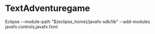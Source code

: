 # TextAdventuregame

Eclipse
--module-path "${eclipse_home}/javafx-sdk/lib"
--add-modules javafx.controls,javafx.fxml